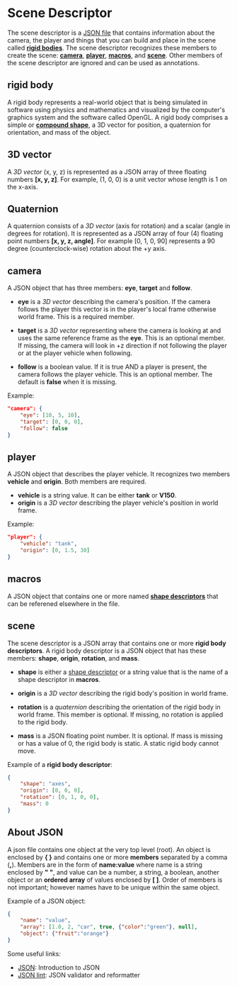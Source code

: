 # Scene Descriptor

The scene descriptor is a [JSON file](#about-json) that contains information about the camera, the player and things that you can build and place in the scene called **[rigid bodies](#rigid-body)**. The scene descriptor recognizes these members to create the scene: **[camera](#camera)**, **[player](#player)**, **[macros](#macros)**, and **[scene](#scene)**. Other members of the scene descriptor are ignored and can be used as annotations.

## **rigid body**

A rigid body represents a real-world object that is being simulated in software using physics and mathematics and visualized by the computer's graphics system and the software called OpenGL. A rigid body comprises a simple or **[compound shape](shape_desc.md#compound-shape)**, a 3D vector for position, a quaternion for orientation, and mass of the object. 

## **3D vector**

A *3D vector* (x, y, z) is represented as a JSON array of three floating numbers **[x, y, z]**. For example, (1, 0, 0) is a unit vector whose length is 1 on the x-axis.

## **Quaternion**

A quaternion consists of a *3D vector* (axis for rotation) and a scalar (angle in degrees for rotation). It is represented as a JSON array of four (4) floating point numbers **[x, y, z, angle]**. For example [0, 1, 0, 90] represents a 90 degree (counterclock-wise) rotation about the +y axis.

## **camera**

A JSON object that has three members: **eye**, **target** and **follow**. 

* **eye** is a *3D vector* describing the camera's position. If the camera follows the player this vector is in the player's local frame otherwise world frame. This is a required member.

* **target** is a *3D vector* representing where the camera is looking at and uses the same reference frame as the **eye**. This is an optional member. If missing, the camera will look in +z direction if not following the player or at the player vehicle when following.

* **follow** is a boolean value. If it is true AND a player is present, the camera follows the player vehicle. This is an optional member. The default is **false** when it is missing.

Example:

```json
"camera": {
    "eye": [10, 5, 10],
    "target": [0, 0, 0],
    "follow": false
}
```

## **player**

A JSON object that describes the player vehicle. It recognizes two members **vehicle** and **origin**. Both members are required.

* **vehicle** is a string value. It can be either **tank** or **V150**.
* **origin** is a *3D vector* describing the player vehicle's position in world frame.

Example:

```json
"player": {
    "vehicle": "tank",
    "origin": [0, 1.5, 30]
}
```

## **macros**

A JSON object that contains one or more named **[shape descriptors](shape_desc.md)** that can be referened elsewhere in the file. 

## **scene**

The scene descriptor is a JSON array that contains one or more **rigid body descriptors**. A rigid body descriptor is a JSON object that has these members: **shape**, **origin**, **rotation**, and **mass**.

* **shape** is either a [shape descriptor](shape_desc.md) or a string value that is the name of a shape descriptor in **macros**.

* **origin** is a *3D vector* describing the rigid body's position in world frame.

* **rotation** is a *quaternion* describing the orientation of the rigid body in world frame. This member is optional. If missing, no rotation is applied to the rigid body.

* **mass** is a JSON floating point number. It is optional. If mass is missing or has a value of 0, the rigid body is static. A static rigid body cannot move.

Example of a **rigid body descriptor**:

```json
{  
    "shape": "axes",
    "origin": [0, 0, 0],
    "rotation": [0, 1, 0, 0],
    "mass": 0
}
```
## **About JSON**

A json file contains one object at the very top level (root). An object is enclosed by **{ }** and contains one or more **members** separated by a comma (**,**). Members are in the form of **name:value** where name is a string enclosed by **" "**, and value can be a number, a string, a boolean, another object or an **ordered array** of values enclosed by **[ ]**. Order of members is not important; however names have to be unique within the same object.

Example of a JSON object:

```json
{
    "name": "value",
    "array": [1.0, 2, "car", true, {"color":"green"}, null],
    "object": {"fruit":"orange"}
}
```

Some useful links:

* [JSON](https://www.json.org/): Introduction to JSON 
* [JSON lint](https://jsonlint.com/): JSON validator and reformatter
